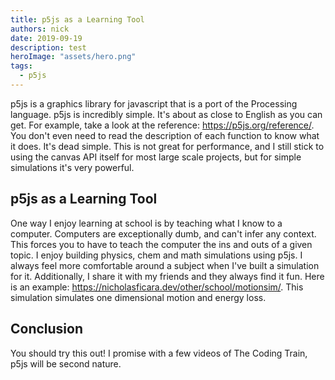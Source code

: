 ```yaml
---
title: p5js as a Learning Tool
authors: nick
date: 2019-09-19
description: test
heroImage: "assets/hero.png"
tags:
  - p5js
---
```


p5js is a graphics library for javascript that is a port of the Processing language. p5js is incredibly simple. It's about as close to English as you can get. For example, take a look at the reference: https://p5js.org/reference/. You don't even need to read the description of each function to know what it does. It's dead simple. This is not great for performance, and I still stick to using the canvas API itself for most large scale projects, but for simple simulations it's very powerful.

## p5js as a Learning Tool

One way I enjoy learning at school is by teaching what I know to a computer. Computers are exceptionally dumb, and can't infer any context. This forces you to have to teach the computer the ins and outs of a given topic. I enjoy building physics, chem and math simulations using p5js. I always feel more comfortable around a subject when I've built a simulation for it. Additionally, I share it with my friends and they always find it fun. Here is an example: https://nicholasficara.dev/other/school/motionsim/. This simulation simulates one dimensional motion and energy loss.

## Conclusion

You should try this out! I promise with a few videos of The Coding Train, p5js will be second nature.